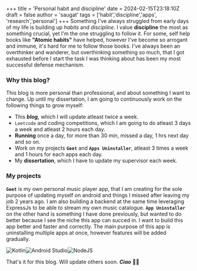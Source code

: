+++
title = 'Personal habit and discipline'
date = 2024-02-15T23:18:10Z
draft = false
author = 'saugat'
tags = ['habit','discipline','apps', 'research','personal']
+++
Something I've always struggled from early days of my life is building up *habits* and *discipline*. I value **discipline** the most as something crucial, yet I'm the one struggling to follow it. For some, self help books like __"Atomic habits"__ have helped, however I've become so arrogant and immune, it's hard for me to follow those books. I've always been an overthinker and wanderer, but overthinking something so much, that I got exhausted before I start the task I was thinking about has been my most successful defense mechanism.  
### Why this blog?
This blog is more personal than professional, and about something I want to change. Up until my dissertation, I am going to continuously work on the following things to grow myself:
- This ***blog,*** which I will update atleast twice a week.
- `Leetcode` and coding competitions, which I am going to do atleast 3 days a week and atleast 2 hours each day.
- __Running__ once a day, for more than 30 min, missed a day, 1 hrs next day and so on.
- Work on my projects __`Geet`__ and __`Apps Uninstaller`__, atleast 3 times a week and 1 hours for each apps each day.
- My __dissertation__, which I have to update my supervisor each week.

### My projects
__`Geet`__ is my own personal music player app, that I am creating for the sole purpose of updating myself on android and things I missed after leaving my job 2 years ago. I am also building a backend at the same time leveraging ExpressJs to be able to stream my own music catalogue. 
__`App Uninstaller`__ on the other hand is something I have done previously, but wanted to do better because I see the niche this app can succed in. I want to build this app better and faster and correctly. The main purpose of this app is uninstalling multiple apps at once, however features will be added gradually.

![Kotlin](https://img.shields.io/badge/kotlin-%237F52FF.svg?style=for-the-badge&logo=kotlin&logoColor=white)![Android Studio](https://img.shields.io/badge/Android%20Studio-3DDC84.svg?style=for-the-badge&logo=android-studio&logoColor=white)![NodeJS](https://img.shields.io/badge/node.js-6DA55F?style=for-the-badge&logo=node.js&logoColor=white)

That's it for this blog. Will update others soon. ***Ciao*** ✌🏼 